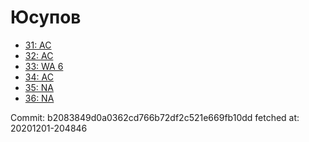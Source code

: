 # Юсупов
- [31: AC](31.md)
- [32: AC](32.md)
- [33: WA 6](33.md)
- [34: AC](34.md)
- [35: NA](35.md)
- [36: NA](36.md)

Commit: b2083849d0a0362cd766b72df2c521e669fb10dd
 fetched at: 20201201-204846
